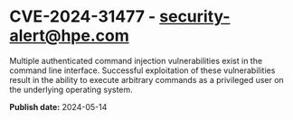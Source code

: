 # CVE-2024-31477 - security-alert@hpe.com

Multiple authenticated command injection vulnerabilities exist in the command line interface. Successful exploitation of these vulnerabilities result in the ability to execute arbitrary commands as a privileged user on the underlying operating system.



**Publish date:** 2024-05-14
